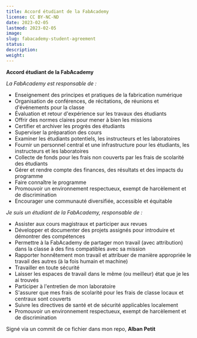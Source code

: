 ```yaml
---
title: Accord étudiant de la FabAcademy
license: CC BY-NC-ND
date: 2023-02-05
lastmod: 2023-02-05
image:
slug: fabacademy-student-agreement
status:
description:
weight:
---
```


**Accord étudiant de la FabAcademy**

*La FabAcademy est responsable de :*
- Enseignement des principes et pratiques de la fabrication numérique
- Organisation de conférences, de récitations, de réunions et d'événements pour la classe
- Évaluation et retour d'expérience sur les travaux des étudiants
- Offrir des normes claires pour mener à bien les missions
- Certifier et archiver les progrès des étudiants
- Superviser la préparation des cours
- Examiner les étudiants potentiels, les instructeurs et les laboratoires
- Fournir un personnel central et une infrastructure pour les étudiants, les instructeurs et les laboratoires
- Collecte de fonds pour les frais non couverts par les frais de scolarité des étudiants
- Gérer et rendre compte des finances, des résultats et des impacts du programme
- Faire connaître le programme
- Promouvoir un environnement respectueux, exempt de harcèlement et de discrimination
- Encourager une communauté diversifiée, accessible et équitable

*Je suis un étudiant de la FabAcademy, responsable de :*
- Assister aux cours magistraux et participer aux revues
- Développer et documenter des projets assignés pour introduire et démontrer des compétences
- Permettre à la FabAcademy de partager mon travail (avec attribution) dans la classe à des fins compatibles avec sa mission
- Rapporter honnêtement mon travail et attribuer de manière appropriée le travail des autres (à la fois humain et machine)
- Travailler en toute sécurité
- Laisser les espaces de travail dans le même (ou meilleur) état que je les ai trouvés
- Participer à l'entretien de mon laboratoire
- S'assurer que mes frais de scolarité pour les frais de classe locaux et centraux sont couverts
- Suivre les directives de santé et de sécurité applicables localement
- Promouvoir un environnement respectueux, exempt de harcèlement et de discrimination

Signé via un commit de ce fichier dans mon repo,
**Alban Petit**